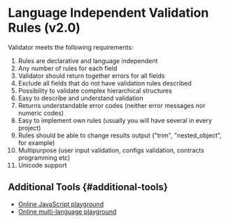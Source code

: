 # Language Independent Validation Rules \(v2.0\)

Validator meets the following requirements:

1. Rules are declarative and language independent
2. Any number of rules for each field
3. Validator should return together errors for all fields
4. Exclude all fields that do not have validation rules described
5. Possibility to validate complex hierarchical structures
6. Easy to describe and understand validation
7. Returns understandable error codes \(neither error messages nor numeric codes\)
8. Easy to implement own rules \(usually you will have several in every project\)
9. Rules should be able to change results output \("trim", "nested\_object", for example\)
10. Multipurpose \(user input validation, configs validation, contracts programming etc\)
11. Unicode support

## Additional Tools {#additional-tools}

* [Online JavaScript playground](http://webbylab.github.io/livr-playground/)
* [Online multi-language playground](http://livr-multi-playground.webbylab.com/)




